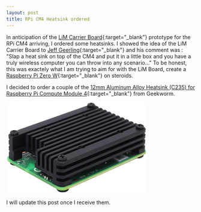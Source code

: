 ```yaml
---
layout: post
title: RPi CM4 Heatsink ordered
---
```


In anticipation of the [LiM Carrier Board](https://lim.loonix.ca/){:target="_blank"} prototype for the RPi CM4 arriving, I ordered some heatsinks. I showed the idea of the LiM Carrier Board to [Jeff Geerling](https://www.jeffgeerling.com/){:target="_blank"} and his comment was : "Slap a heat sink on top of the CM4 and put it in a little box and you have a truly wireless computer you can throw into any scenario..."
To be honest, this was exactely what I am trying to aim for with the LiM Board, create a [Raspberry Pi Zero W](https://www.raspberrypi.org/products/raspberry-pi-zero-w/){:target="_blank"} on steroids.

I decided to order a couple of the [12mm Aluminum Alloy Heatsink (C235) for Raspberry Pi Compute Module 4](https://geekworm.com/products/cm4-12mm-aluminum-alloy-heatsink-c235?_pos=11&_sid=eee1b8e13&_ss=r){:target="_blank"} from Geekworm.

![12mm Aluminum Alloy Heatsink (C235) for Raspberry Pi Compute Module 4](/images/C235.jpg)

I will update this post once I receive them.



